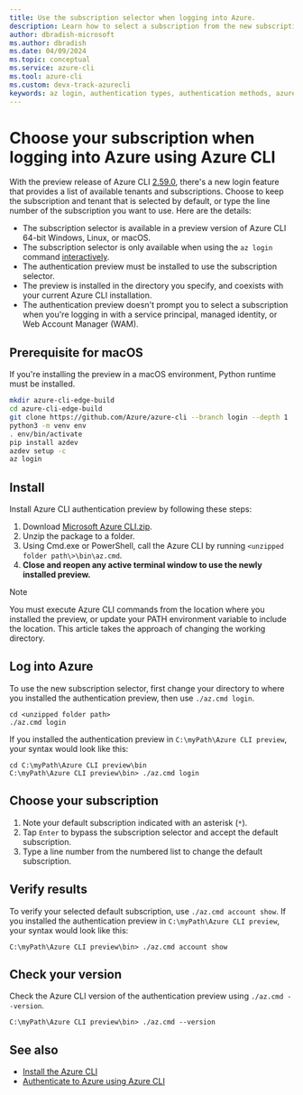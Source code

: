 ```yaml
---
title: Use the subscription selector when logging into Azure.
description: Learn how to select a subscription from the new subscription selector available with the `az login` command.
author: dbradish-microsoft
ms.author: dbradish
ms.date: 04/09/2024
ms.topic: conceptual
ms.service: azure-cli
ms.tool: azure-cli
ms.custom: devx-track-azurecli
keywords: az login, authentication types, authentication methods, azure, cli login, az login powershell, cli login, sign in, azure cli  
---
```


# Choose your subscription when logging into Azure using Azure CLI

With the preview release of Azure CLI [2.59.0](./release-notes-azure-cli.md#april-02-2024), there's a new login feature that provides a list of available tenants and subscriptions. Choose to keep the subscription and tenant that is selected by default, or type the line number of the subscription you want to use. Here are the details:

* The subscription selector is available in a preview version of Azure CLI 64-bit Windows, Linux, or macOS.
* The subscription selector is only available when using the `az login` command [interactively](./authenticate-azure-cli-interactively.md).
* The authentication preview must be installed to use the subscription selector.
* The preview is installed in the directory you specify, and coexists with your current Azure CLI installation.
* The authentication preview doesn't prompt you to select a subscription when you're logging in with a service principal, managed identity, or Web Account Manager (WAM).

## Prerequisite for macOS

If you're installing the preview in a macOS environment, Python runtime must be installed.

```bash
mkdir azure-cli-edge-build 
cd azure-cli-edge-build 
git clone https://github.com/Azure/azure-cli --branch login --depth 1 
python3 -m venv env 
. env/bin/activate 
pip install azdev 
azdev setup -c 
az login 
```

## Install

Install Azure CLI authentication preview by following these steps:

1. Download [Microsoft Azure CLI.zip](https://aka.ms/AApydwn).
1. Unzip the package to a folder.
1. Using Cmd.exe or PowerShell, call the Azure CLI by running `<unzipped folder path\>\bin\az.cmd`.
1. **Close and reopen any active terminal window to use the newly installed preview.**

> [!NOTE]
> You must execute Azure CLI commands from the location where you installed the preview, or update your PATH environment variable to include the location. This article takes the approach of changing the working directory.

## Log into Azure

To use the new subscription selector, first change your directory to where you installed the authentication preview, then use `./az.cmd login`.

```azurecli
cd <unzipped folder path>
./az.cmd login
```

If you installed the authentication preview in `C:\myPath\Azure CLI preview`, your syntax would look like this:

```azurecli
cd C:\myPath\Azure CLI preview\bin
C:\myPath\Azure CLI preview\bin> ./az.cmd login
```

## Choose your subscription

1. Note your default subscription indicated with an asterisk (`*`).
1. Tap `Enter` to bypass the subscription selector and accept the default subscription.
1. Type a line number from the numbered list to change the default subscription.

## Verify results

To verify your selected default subscription, use `./az.cmd account show`. If you installed the authentication preview in `C:\myPath\Azure CLI preview`, your syntax would look like this:

```azurecli
C:\myPath\Azure CLI preview\bin> ./az.cmd account show
```

## Check your version

Check the Azure CLI version of the authentication preview using `./az.cmd --version`.

```azurecli
C:\myPath\Azure CLI preview\bin> ./az.cmd --version
```

## See also

* [Install the Azure CLI](./install-azure-cli.md)
* [Authenticate to Azure using Azure CLI](./authenticate-azure-cli.md)
